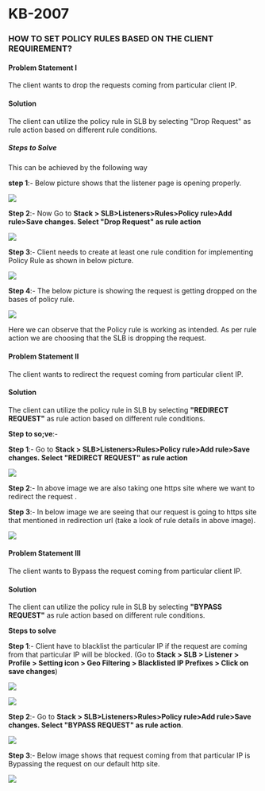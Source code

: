# KB-2007

### **HOW TO SET  POLICY RULES BASED ON THE CLIENT REQUIREMENT**?

#### **Problem Statement I**

The client wants to drop the requests coming from particular client IP.

#### **Solution**

The client can utilize the policy rule in SLB by selecting "Drop Request" as rule action based on different rule conditions.

##### **Steps to Solve**

This can be achieved by the following way 

**step 1**:- Below picture shows that the listener page is opening properly.

![](/img/adc/kb/adc8.1.png)

**Step 2**:- Now Go to **Stack > SLB>Listeners>Rules>Policy rule>Add rule>Save changes. Select "Drop Request" as rule action**

![](/img/adc/kb/adc8.2.png)

**Step 3**:- Client needs to create at least one rule condition for implementing Policy Rule as shown in below picture.

![](/img/adc/kb/adc8.3.png)

**Step 4**:- The below picture is showing the request is getting dropped on the bases of policy rule.

![](/img/adc/kb/adc8.4.png)

Here we can observe that the Policy rule is working as intended. As per rule action we are choosing that the SLB is dropping the request.

#### **Problem Statement II**

The client wants to redirect the request coming from particular client IP.

#### **Solution**

The client can utilize the policy rule in SLB by selecting **"REDIRECT REQUEST"** as rule action based on different rule conditions.

**Step to so;ve**:-

**Step 1**:- Go to **Stack > SLB>Listeners>Rules>Policy rule>Add rule>Save changes. Select "REDIRECT REQUEST" as rule action**

![](/img/adc/kb/adc8.5.png)

**Step 2**:- In above image we are also taking one https site where we want to redirect the request .

**Step 3**:- In below image we are seeing that our request is going to https site that mentioned in redirection url (take a look of rule details in above image).

![](/img/adc/kb/adc8.6.png)

#### **Problem Statement III**

The client wants to Bypass the request coming from particular client IP.

#### **Solution**

The client can utilize the policy rule in SLB by selecting **"BYPASS REQUEST"** as rule action based on different rule conditions.

**Steps to solve**

**Step 1**:- Client have to blacklist the particular IP if the request are coming from that particular IP will be blocked. (Go to **Stack > SLB > Listener > Profile > Setting icon > Geo Filtering > Blacklisted IP Prefixes > Click on save changes**)

![](/img/adc/kb/adc8.7.png)

![](/img/adc/kb/adc8.8.png)

**Step 2**:- Go to **Stack > SLB>Listeners>Rules>Policy rule>Add rule>Save changes. Select "BYPASS REQUEST" as rule action**.

![](/img/adc/kb/adc8.9.png)

**Step 3**:- Below image shows that request coming from that particular IP is Bypassing the request on our default http site.

![](/img/adc/kb/adc8.10.png)